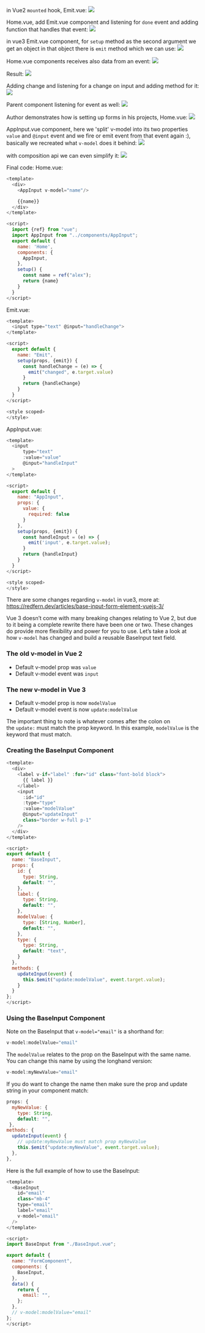 in Vue2 `mounted` hook, Emit.vue:
![](./assets/Pasted%20image%2020221115105705.png)

Home.vue, add Emit.vue component and listening for `done` event and adding function that handles that event:
![](./assets/Pasted%20image%2020221115105905.png)

in vue3 Emit.vue component, for `setup` method as the second argument we get an object in that object there is `emit` method which we can use:
![](./assets/Pasted%20image%2020221115110058.png)

Home.vue components receives also data from an event:
![](./assets/Pasted%20image%2020221115110207.png)

Result:
![](./assets/Pasted%20image%2020221115110340.png)

Adding change and listening for a change on input and adding method for it:
![](./assets/Pasted%20image%2020221115110536.png)

Parent component listening for event as well:
![](./assets/Pasted%20image%2020221115110727.png)

Author demonstrates how is setting up forms in his projects, Home.vue:
![](./assets/Pasted%20image%2020221115111109.png)

AppInput.vue component, here we 'split' v-model into its two properties `value` and `@input` event and we fire or emit event from that event again :), basically we recreated what `v-model` does it behind:
![](./assets/Pasted%20image%2020221115111447.png)

with composition api we can even simplify it:
![](./assets/Pasted%20image%2020221115111542.png)

Final code:
Home.vue:
```js
<template>
  <div>
    <AppInput v-model="name"/>

    {{name}}
  </div>
</template>

<script>
  import {ref} from "vue";
  import AppInput from "../components/AppInput";
  export default {
    name: 'Home',
    components: {
      AppInput,
    },
    setup() {
      const name = ref("alex");
      return {name}
    }
  }
</script>
```

Emit.vue:
```js
<template>
  <input type="text" @input="handleChange">
</template>

<script>
  export default {
    name: "Emit",
    setup(props, {emit}) {
      const handleChange = (e) => {
        emit("changed", e.target.value)
      }
      return {handleChange}
    }
  }
</script>

<style scoped>
</style>
```

AppInput.vue:
```js
<template>
  <input
      type="text"
      :value="value"
      @input="handleInput"
  >
</template>

<script>
  export default {
    name: "AppInput",
    props: {
      value: {
        required: false
      }
    },
    setup(props, {emit}) {
      const handleInput = (e) => {
        emit('input', e.target.value);
      }
      return {handleInput}
    }
  }
</script>

<style scoped>
</style>
```

There are some changes regarding `v-model` in vue3, more at:
https://redfern.dev/articles/base-input-form-element-vuejs-3/

Vue 3 doesn’t come with many breaking changes relating to Vue 2, but due to it being a complete rewrite there have been one or two. These changes do provide more flexibility and power for you to use. Let’s take a look at how `v-model` has changed and build a reusable BaseInput text field.

### [](https://redfern.dev/articles/base-input-form-element-vuejs-3/#the-old-v-model-in-vue-2)The old v-model in Vue 2

-   Default v-model prop was `value`
-   Default v-model event was `input`

### [](https://redfern.dev/articles/base-input-form-element-vuejs-3/#the-new-v-model-in-vue-3)The new v-model in Vue 3

-   Default v-model prop is now `modelValue`
-   Default v-model event is now `update:modelValue`

The important thing to note is whatever comes after the colon on the `update:` must match the prop keyword. In this example, `modelValue` is the keyword that must match.

### Creating the BaseInput Component
```js
<template>
  <div>
    <label v-if="label" :for="id" class="font-bold block">
      {{ label }}
    </label>
    <input
      :id="id"
      :type="type"
      :value="modelValue"
      @input="updateInput"
      class="border w-full p-1"
    />
  </div>
</template>

<script>
export default {
  name: "BaseInput",
  props: {
    id: {
      type: String,
      default: "",
    },
    label: {
      type: String,
      default: "",
    },
    modelValue: {
      type: [String, Number],
      default: "",
    },
    type: {
      type: String,
      default: "text",
    }
  },
  methods: {
    updateInput(event) {
      this.$emit("update:modelValue", event.target.value);
    }
  }
};
</script>
```

### Using the BaseInput Component

Note on the BaseInput that `v-model="email"` is a shorthand for:

```js
v-model:modelValue="email"
```

The `modelValue` relates to the prop on the BaseInput with the same name. You can change this name by using the longhand version:

```js
v-model:myNewValue="email"
```

If you do want to change the name then make sure the prop and update string in your component match:

```js
props: {
  myNewValue: {
    type: String,
    default: "",
 },
methods: {
  updateInput(event) {
    // update:myNewValue must match prop myNewValue
    this.$emit("update:myNewValue", event.target.value);
  },
},
```

Here is the full example of how to use the BaseInput:

```js
<template>
  <BaseInput
    id="email"
    class="mb-4"
    type="email"
    label="email"
    v-model="email"
  />
</template>

<script>
import BaseInput from "./BaseInput.vue";

export default {
  name: "FormComponent",
  components: {
    BaseInput,
  },
  data() {
    return {
      email: "",
    };
  },
  // v-model:modelValue="email"
};
</script>
```